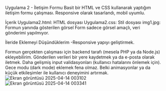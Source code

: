 Uygulama 2 - İletişim Formu
Basit bir HTML ve CSS kullanarak yaptığım iletişim formu çalışması. Responsive olarak tasarlandı, mobil uyumlu.

İçerik
Uygulama2.html: HTML dosyası
Uygulama2.css: Stil dosyası
img1.jpg: Formun yanında gösterilen görsel
Form sadece görsel amaçlı, veri gönderimi yapılmıyor.

İleride Eklemeyi Düşündüklerim
-Responsive yapıyı geliştirmek.

Formun gerçekten çalışması için backend tarafı (mesela PHP ya da Node.js) ekleyebilirim.
Gönderilen verileri bir yere kaydetmek ya da e-posta olarak iletmek.
Daha gelişmiş input validasyonları (kullanıcı hatalarını önlemek için).
Gece modu (dark mode) eklemek fena olmaz.
Belki animasyonlar ya da küçük etkileşimler ile kullanıcı deneyimini artırmak.
![Ekran görüntüsü 2025-04-14 003102](https://github.com/user-attachments/assets/2dcc7dfa-d338-4e6f-a41c-c312b07bb25e)
![Ekran görüntüsü 2025-04-14 003341](https://github.com/user-attachments/assets/6c1afe68-57da-4e61-a214-4e1bca4c0e90)
